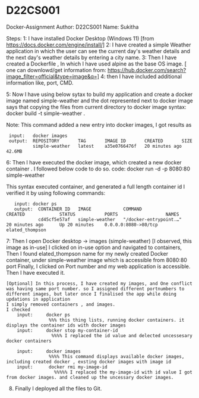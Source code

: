 # D22CS001
Docker-Assignment
Author: D22CS001 
Name: Sukitha


Steps:
1: I have installed Docker Desktop (Windows 11) [from https://docs.docker.com/engine/install/]
2: I have created a simple Weather application in which the user can see the current day's weather details and the next day's weather details by entering a city name.
3: Then I have created a Dockerfile , In which I have used alpine as the base OS image. [ one can downlowd/get information from: https://hub.docker.com/search?image_filter=official&type=image&q=]
4: then I have included additional information like, port, CMD. 

5: Now I have using below sytax to build my application and create a docker image named simple-weather and the dot represented next to docker image says that copying the files from current directory to docker image
syntax:  
docker build -t simple-weather . 

Note: This command added a new entry into docker images, I got results as

     input:   docker images
     output:  REPOSITORY       TAG       IMAGE ID       CREATED       SIZE
              simple-weather   latest    a35e0766476f   20 minutes ago   42.6MB
              
6: Then I have executed the docker image, which created a new docker container . I followed below code to do so.
code:
docker run -d -p 8080:80 simple-weather

This syntax executed container, and generated a full length container id
I verified it by using following commands:

       input: docker ps
       output:  CONTAINER ID   IMAGE            COMMAND                  CREATED             STATUS           PORTS                  NAMES
                cd45cf5e57af   simple-weather   "/docker-entrypoint.…"   20 minutes ago      Up 20 minutes    0.0.0.0:8080->80/tcp   elated_thompson

7: Then I open Docker desktop -> images (simple-weather) [I observed, this image as in-use]
    I clicked on in-use option and navigated to containers, Then I found elated_thompson name for my newly created Docker container, under simple-weather image which is accessible from 8080:80 port
    Finally, I clicked on Port number and my web application is accessible. 
    Then I have executed it.

    [Optional] In this process, I have created my images, and One conflict was having same port number. so I assigned different portnumbers to different images, but later once I finalised the app while doing updations in application
    I simply removed containers , and images. 
    I checked 
        input:     docker ps    
                    %%% this thing lists, running docker containers. it displays the container ids with docker images
        input:     docker stop my-container-id
                     %%%% I replaced the id value and delected uncessesary docker containers

        input:     docker images
                    %%%% This command displays available docker images, including created docker , exsting docker images with image id
        input:      docker rmi my-image-id
                      %%%%% I replaced the my-image-id with id value I got from docker images. and cleaned up the uncessary docker images. 
8. Finally I deployed all the files to Git.


